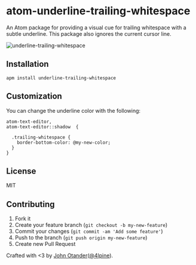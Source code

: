 # atom-underline-trailing-whitespace

An Atom package for providing a visual cue for trailing whitespace with a subtle underline. This
package also ignores the current cursor line.

![underline-trailing-whitespace](https://cloud.githubusercontent.com/assets/1424573/5618239/3a1825c0-94d4-11e4-95d5-85175d5191dd.png)

## Installation

```
apm install underline-trailing-whitespace
```

## Customization

You can change the underline color with the following:

```less
atom-text-editor,
atom-text-editor::shadow  {

  .trailing-whitespace {
    border-bottom-color: @my-new-color;
  }
}
```

## License

MIT

## Contributing

1. Fork it
4. Create your feature branch (`git checkout -b my-new-feature`)
5. Commit your changes (`git commit -am 'Add some feature'`)
6. Push to the branch (`git push origin my-new-feature`)
7. Create new Pull Request

Crafted with <3 by [John Otander](http://johnotander.com)([@4lpine](https://twitter.com/4lpine)).
